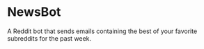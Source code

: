 # NewsBot
A Reddit bot that sends emails containing the best of your favorite subreddits for the past week.
